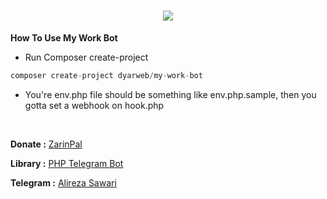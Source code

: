<h1 align="center">
  <img src="https://camo.githubusercontent.com/c568f1b0649b81bdaaa131d2010aa0c453428cd7/687474703a2f2f7331332e7069636f66696c652e636f6d2f66696c652f383430333637303436382f312e706e67">
   <br>
</h1>

 <p>
<b>How To Use My Work Bot </b>

- Run Composer create-project

```php
composer create-project dyarweb/my-work-bot
```
- You're env.php file should be something like env.php.sample, then you gotta set a webhook on hook.php

<br>




<b>Donate :</b> [ZarinPal](https://zarinp.al/sawari)

<b>Library :</b> [PHP Telegram Bot](https://github.com/DyarWeb/php-telegram-bot)

<b>Telegram :</b> [Alireza Sawari](https://telegram.me/alirezasawari)

